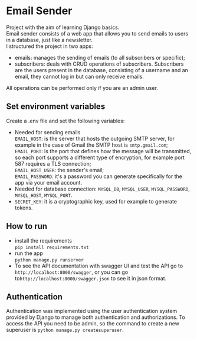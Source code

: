# Email Sender
Project with the aim of learning Django basics.  
Email sender consists of a web app that allows you to send emails to users in a database, just like a newsletter.  
I structured the project in two apps:
- emails: manages the sending of emails (to all subscribers or specific);
- subscribers: deals with CRUD operations of subscribers. Subscribers are the users present in the database, consisting of a username and an email, they cannot log in but can only receive emails.  

All operations can be performed only if you are an admin user.
## Set environment variables
Create a .env file and set the following variables:  
- Needed for sending emails  
```EMAIL_HOST```: is the server that hosts the outgoing SMTP server, for example in the case of Gmail the SMTP host is ```smtp.gmail.com```;  
```EMAIL_PORT```: is the port that defines how the message will be transmitted, so each port supports a different type of encryption, for example port 587 requires a TLS connection;  
```EMAIL_HOST_USER```: the sender's email;  
```EMAIL_PASSWORD```: it's a password you can generate specifically for the app via your email account.
- Needed for database connection: ```MYSQL_DB```, ```MYSQL_USER```, ```MYSQL_PASSWORD```, ```MYSQL_HOST```, ```MYSQL_PORT```.
- ```SECRET_KEY```: it is a cryptographic key, used for example to generate tokens.
## How to run
- install the requirements  
```pip install requirements.txt```
- run the app  
```python manage.py runserver```
- To see the API documentation with swagger UI and test the API go to ```http://localhost:8000/swagger```, or you can go to```http://localhost:8000/swagger.json``` to see it in json format.
## Authentication
Authentication was implemented using the user authentication system provided by Django to manage both authentication and authorizations. To access the API you need to be admin, so the command to create a new superuser is ```python manage.py createsuperuser```.